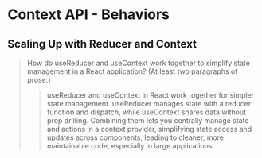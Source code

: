 #  Context API - Behaviors
## Scaling Up with Reducer and Context
> How do useReducer and useContext work together to simplify state management in a React application? (At least two paragraphs of prose.)
>> useReducer and useContext in React work together for simpler state management. 
>> useReducer manages state with a reducer function and dispatch, while useContext shares data without prop drilling. Combining them lets you centrally manage state and actions in a context provider, simplifying state access and updates across components, leading to cleaner, more maintainable code, especially in large applications.